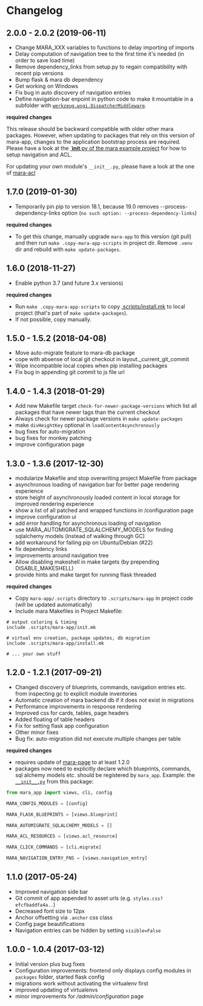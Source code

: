 # Changelog

## 2.0.0 - 2.0.2 (2019-06-11)

- Change MARA_XXX variables to functions to delay importing of imports
- Delay computation of navigation tree to the first time it's needed (in order to save load time)
- Remove dependency_links from setup.py to regain compatibility with recent pip versions
- Bump flask & mara db dependency
- Get working on Windows
- Fix bug in auto discovery of navigation entries
- Define navigation-bar enpoint in python code to make it mountable in a subfolder
  with [`werkzeug.wsgi.DispatcherMiddleware`](http://flask.pocoo.org/docs/1.0/patterns/appdispatch/).


**required changes**

This release should be backward compatible with older other mara packages. However, when updating to packages that rely on this version of mara-app, changes to the application bootstrap process are required. Please have a look at the [`__init__.py of the mara example project](https://github.com/mara/mara-example-project/blob/master/app/ui/__init__.py) for how to setup navigation and ACL.

For updating your own module's `__init__.py`, please have a look at the one of [mara-acl](https://github.com/mara/mara-example-project/blob/master/app/ui/__init__.py)  


## 1.7.0 (2019-01-30)

- Temporarily pin pip to version 18.1, because 19.0 removes --process-dependency-links option (`no such option: --process-dependency-links`)


**required changes**

- To get this change, manually upgrade `mara-app` to this version (git pull) and then run `make .copy-mara-app-scripts` in project dir. Remove `.venv` dir and rebuild with `make update-packages`.


## 1.6.0 (2018-11-27)

- Enable python 3.7 (and future 3.x versions)

**required changes**

- Run `make .copy-mara-app-scripts` to copy [.scripts/install.mk](https://github.com/mara/mara-app/blob/master/.scripts/install.mk) to local project (that's part of `make update-packages`). 
- If not possible, copy manually.


## 1.5.0 - 1.5.2 (2018-04-08)

- Move auto-migrate feature to mara-db package
- cope with absense of local git checkout in layout._current_git_commit
- Wipe incompatible local copies when pip installing packages 
- Fix bug in appending git commit to js file url


## 1.4.0 - 1.4.3 (2018-01-29)

- Add new Makefile target `check-for-newer-package-versions` which list all packages that have newer tags than the current checkout
- Always check for newer package versions in `make update-packages`
- make `divHeightKey` optional in `loadContentAsynchronously`
- bug fixes for auto-migration
- bug fixes for monkey patching
- improve configuration page
 


## 1.3.0 - 1.3.6 (2017-12-30)

- modularize Makefile and stop overwriting project Makefile from package 
- asynchronous loading of navigation bar for better page rendering experience
- store height of asynchronously loaded content in local storage for improved rendering experience
- show a list of all patched and wrapped functions in /configuration page 
- improve configuration ui
- add error handling for asynchronous loading of navigation 
- use MARA_AUTOMIGRATE_SQLALCHEMY_MODELS for finding sqlalchemy models (instead of walking through GC)
- add workaround for failing pip on Ubuntu/Debian (#22)
- fix dependency links
- improvements around navigation tree
- Allow disabling makeshell in make targets (by prepending DISABLE_MAKESHELL)
- provide hints and make target for running flask threaded

**required changes**

- Copy `mara-app/.scripts` directory to `.scripts/mara-app` in project code (will be updated automatically)
- Include mara Makefiles in Project Makefile:

```
# output coloring & timing
include .scripts/mara-app/init.mk

# virtual env creation, package updates, db migration
include .scripts/mara-app/install.mk

# ... your own stuff
```


## 1.2.0 - 1.2.1 (2017-09-21)

- Changed discovery of blueprints, commands, navigation entries etc. from inspecting gc to explicit module inventories
- Automatic creation of mara backend db if it does not exist in migrations
- Performance improvements in response rendering
- Improved css for cards, tables, page headers 
- Added floating of table headers
- Fix for setting flask app configuration
- Other minor fixes
- Bug fix: auto-migration did not execute multiple changes per table

**required changes**

- requires update of [mara-page](https://github.com/mara/mara-page) to at least 1.2.0
- packages now need to explicitly declare which blueprints, commands, sql alchemy models etc. should be registered by `mara_app`. Example: the [`__init__.py`](https://github.com/mara/mara-app/blob/master/mara_app/__init__.py) from this package:
 
```python
from mara_app import views, cli, config

MARA_CONFIG_MODULES = [config]

MARA_FLASK_BLUEPRINTS = [views.blueprint]

MARA_AUTOMIGRATE_SQLALCHEMY_MODELS = []

MARA_ACL_RESOURCES = [views.acl_resource]

MARA_CLICK_COMMANDS = [cli.migrate]

MARA_NAVIGATION_ENTRY_FNS = [views.navigation_entry]

```


## 1.1.0 (2017-05-24)

- Improved navigation side bar
- Git commit of app appended to asset urls (e.g. `styles.css?efcfbaddfa4a..`)
- Decreased font size to 12px
- Anchor offsetting via `.anchor` css class
- Config page beautifications
- Navigation entries can be hidden by setting `visible=False`



## 1.0.0 - 1.0.4 (2017-03-12) 

- Initial version plus bug fixes
- Configuration improvements: frontend only displays config modules in `packages` folder, started flask config 
- migrations work without activating the virtualenv first
- improved updating of virtualenvs
- minor improvements for _/admin/configuration_ page
